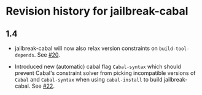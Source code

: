 # Revision history for jailbreak-cabal

## 1.4

* jailbreak-cabal will now also relax version constraints on `build-tool-depends`.
  See [#20](https://github.com/NixOS/jailbreak-cabal/pull/20).

* Introduced new (automatic) cabal flag `Cabal-syntax` which should prevent
  Cabal's constraint solver from picking incompatible versions of `Cabal` and
  `Cabal-syntax` when using `cabal-install` to build jailbreak-cabal.
  See [#22](https://github.com/NixOS/jailbreak-cabal/pull/22).
